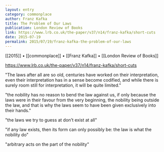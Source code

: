 ```yaml
---
layout: entry
category: commonplace
author: Franz Kafka
title: The Problem of Our Laws
publication: London Review of Books
link: https://www.lrb.co.uk/the-paper/v37/n14/franz-kafka/short-cuts
date: 2015-07-19
permalink: 2015/07/19/franz-kafka-the-problem-of-our-laws
---
```


[[2015]] • [[commonplace]] • [[Franz Kafka]] • [[London Review of Books]] 

https://www.lrb.co.uk/the-paper/v37/n14/franz-kafka/short-cuts

"The laws after all are so old, centuries have worked on their interpretation, even their interpretation has in a sense become codified, and while there is surely room still for interpretation, it will be quite limited."

"the nobility has no reason to bend the law against us, if only because the laws were in their favour from the very beginning, the nobility being outside the law, and that is why the laws seem to have been given exclusively into their hands."

"the laws we try to guess at don’t exist at all"

"if any law exists, then its form can only possibly be: the law is what the nobility do"

"arbitrary acts on the part of the nobility"
